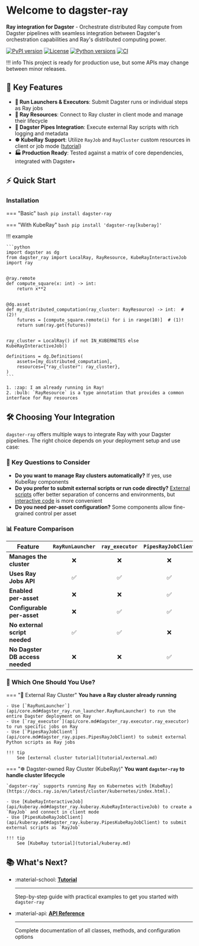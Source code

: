 # Welcome to dagster-ray

**Ray integration for Dagster** - Orchestrate distributed Ray compute from Dagster pipelines with seamless integration between Dagster's orchestration capabilities and Ray's distributed computing power.

[![PyPI version](https://img.shields.io/pypi/v/dagster-ray.svg)](https://pypi.python.org/pypi/dagster-ray)
[![License](https://img.shields.io/pypi/l/dagster-ray.svg)](https://pypi.python.org/pypi/dagster-ray)
[![Python versions](https://img.shields.io/pypi/pyversions/dagster-ray.svg)](https://pypi.python.org/pypi/dagster-ray)
[![CI](https://github.com/danielgafni/dagster-ray/actions/workflows/CI.yml/badge.svg)](https://github.com/danielgafni/dagster-ray/actions/workflows/CI.yml)

!!! info
    This project is ready for production use, but some APIs may change between minor releases.

## 🚀 Key Features

- **🎯 Run Launchers & Executors**: Submit Dagster runs or individual steps as Ray jobs
- **🔧 Ray Resources**: Connect to Ray cluster in client mode and manage their lifecycle
- **📡 Dagster Pipes Integration**: Execute external Ray scripts with rich logging and metadata
- **☸️ KubeRay Support**: Utilize `RayJob` and `RayCluster` custom resources in client or job mode ([tutorial](tutorial/kuberay.md))
- **🏭 Production Ready**: Tested against a matrix of core dependencies, integrated with Dagster+

## ⚡ Quick Start

### Installation

=== "Basic"
    ```bash
    pip install dagster-ray
    ```

=== "With KubeRay"
    ```bash
    pip install 'dagster-ray[kuberay]'
    ```

!!! example

    ```python
    import dagster as dg
    from dagster_ray import LocalRay, RayResource, KubeRayInteractiveJob
    import ray


    @ray.remote
    def compute_square(x: int) -> int:
        return x**2


    @dg.asset
    def my_distributed_computation(ray_cluster: RayResource) -> int:  # (2)!
        futures = [compute_square.remote(i) for i in range(10)]  # (1)!
        return sum(ray.get(futures))


    ray_cluster = LocalRay() if not IN_KUBERNETES else KubeRayInteractiveJob()

    definitions = dg.Definitions(
        assets=[my_distributed_computation],
        resources={"ray_cluster": ray_cluster},
    )
    ```

    1. :zap: I am already running in Ray!
    2. :bulb: `RayResource` is a type annotation that provides a common interface for Ray resources


## 🛠️ Choosing Your Integration

`dagster-ray` offers multiple ways to integrate Ray with your Dagster pipelines. The right choice depends on your deployment setup and use case:

### 🤔 Key Questions to Consider

- **Do you want to manage Ray clusters automatically?** If yes, use KubeRay components
- **Do you prefer to submit external scripts or run code directly?** [External scripts](https://docs.ray.io/en/latest/cluster/running-applications/job-submission/index.html#ray-jobs-api) offer better separation of concerns and environments, but [interactive code](https://docs.ray.io/en/latest/cluster/running-applications/job-submission/index.html#running-jobs-interactively) is more convenient
- **Do you need per-asset configuration?** Some components allow fine-grained control per asset

### 📊 Feature Comparison

<div class="comparison-table" markdown>

| Feature | `RayRunLauncher` | `ray_executor` | `PipesRayJobClient` | `PipesKubeRayJobClient` | `KubeRayCluster` | `KubeRayInteractiveJob` |
|---------|:------------:|:--------:|:------------:|:-------------:|:-------:|:--------------:|
| **Manages the cluster** | ❌ | ❌ | ❌ | ✅ | ✅ | ✅ |
| **Uses Ray Jobs API** | ✅ | ✅ | ✅ | ✅ | ❌ | ❌ |
| **Enabled per-asset** | ❌ | ❌ | ✅ | ✅ | ✅ | ✅ |
| **Configurable per-asset** | ❌ | ✅ | ✅ | ✅ | ✅ | ✅ |
| **No external script needed** | ✅ | ✅ | ❌ | ❌ | ✅ | ✅ |
| **No Dagster DB access needed** | ❌ | ❌ | ✅ | ✅ | ✅ | ✅ |

</div>

### 🎯 Which One Should You Use?

=== "🏢 External Ray Cluster"
    **You have a Ray cluster already running**

    - Use [`RayRunLauncher`](api/core.md#dagster_ray.run_launcher.RayRunLauncher) to run the entire Dagster deployment on Ray
    - Use [`ray_executor`](api/core.md#dagster_ray.executor.ray_executor) to run specific jobs on Ray
    - Use [`PipesRayJobClient`](api/core.md#dagster_ray.pipes.PipesRayJobClient) to submit external Python scripts as Ray jobs

    !!! tip
        See [external cluster tutorial](tutorial/external.md)

=== "☸️ Dagster-owned Ray Cluster (KubeRay)"
    **You want `dagster-ray` to handle cluster lifecycle**

    `dagster-ray` supports running Ray on Kubernetes with [KubeRay](https://docs.ray.io/en/latest/cluster/kubernetes/index.html).

    - Use [KubeRayInteractiveJob](api/kuberay.md#dagster_ray.kuberay.KubeRayInteractiveJob) to create a `RayJob` and connect in client mode
    - Use [PipesKubeRayJobClient](api/kuberay.md#dagster_ray.kuberay.PipesKubeRayJobClient) to submit external scripts as `RayJob`

    !!! tip
        See [KubeRay tutorial](tutorial/kuberay.md)
## 📚 What's Next?

<div class="grid cards" markdown>

- :material-school: **[Tutorial](tutorial/index.md)**

    ---

    Step-by-step guide with practical examples to get you started with `dagster-ray`

- :material-api: **[API Reference](api.md)**

    ---

    Complete documentation of all classes, methods, and configuration options

</div>

